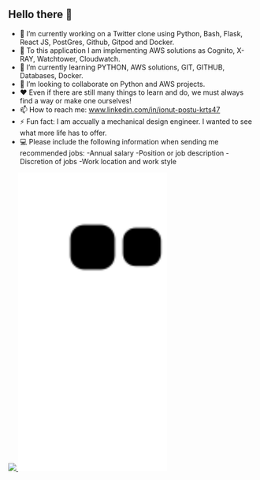 ## Hello there 👋

- 🔭 I’m currently working on a Twitter clone using Python, Bash, Flask, React JS, PostGres, Github, Gitpod and Docker.
- 💬 To this application I am implementing AWS solutions as Cognito, X-RAY, Watchtower, Cloudwatch.
- 🌱 I’m currently learning PYTHON, AWS solutions, GIT, GITHUB, Databases, Docker.
- 👯 I’m looking to collaborate on Python and AWS projects.
- ❤️ Even if there are still many things to learn and do, we must always find a way or make one ourselves!
- 📫 How to reach me: www.linkedin.com/in/ionut-postu-krts47
- ⚡ Fun fact: I am accually a mechanical design engineer. I wanted to see what more life has to offer.
- 💻 Please include the following information when sending me recommended jobs:
  -Annual salary
  -Position or job description
  -Discretion of jobs
  -Work location and work style

<a href="#">
<image width='38%' src="https://github-readme-stats.vercel.app/api?username=W47-KRTS&show_icons=true&include_all_commits=false&hide_border=true&hide=contribs&theme=vue" />
</a>
<a href="#">
<picture width='60%'>
    <source media="(prefers-color-scheme: dark)" srcset="https://raw.githubusercontent.com/hotoo/hotoo/output/github-contribution-grid-snake-dark.svg">
  <img width='60%' alt="github contribution grid snake animation" src="https://raw.githubusercontent.com/hotoo/hotoo/output/github-contribution-grid-snake.svg">


</picture>
</a>

<p/><p/>
